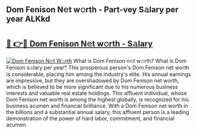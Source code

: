 ## Dom Fenison N𝚎t w𝚘rth - Part-vey S𝚊lary per year ALKkd

# <h2><a href="http://gc0t9q.nevu.top/?p=Dom+Fenison">🔗 👉🔴 Dom Fenison N𝚎t w𝚘rth - S𝚊lary</a></h2>

[![Dom Fenison N𝚎t W𝚘rth](https://i.imgur.com/Oavwk0R.jpeg)](http://gc0t9q.nevu.top/?p=Dom+Fenison)
What is Dom Fenison n𝚎t w𝚘rth? What is Dom Fenison s𝚊lary per year?
This prosperous person's Dom Fenison net worth is considerable, placing him among the industry's elite. His annual earnings are impressive, but they are overshadowed by Dom Fenison net worth, which is believed to be more significant due to his numerous business interests and valuable real estate holdings. This affluent individual, whose Dom Fenison net worth is among the highest globally, is recognized for his business acumen and financial brilliance. With a Dom Fenison net worth in the billions and a substantial annual salary, this affluent person is a leading demonstration of the power of hard labor, commitment, and financial acumen.

